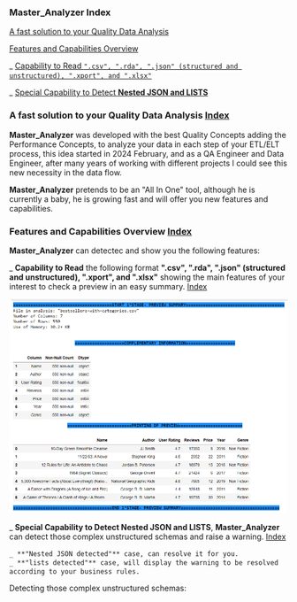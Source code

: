 ### <a name="index_00"></a>Master_Analyzer Index

[A fast solution to your Quality Data Analysis](#mark_00)

[Features and Capabilities Overview](#mark_01)

   _ [Capability to Read `".csv", ".rda", ".json" (structured and unstructured), ".xport", and ".xlsx"`](#mark_01.0)
   
   _ [Special Capability to Detect **Nested JSON and LISTS**](#mark_01.1)

   ### <a name="mark_00"></a>A fast solution to your Quality Data Analysis [Index](#index_00)

**Master_Analyzer** was developed with the best Quality Concepts adding the Performance Concepts, to analyze your data in each step of your ETL/ELT process, this idea started in 2024 February, and as a QA Engineer and Data Engineer, after many years of working with different projects I could see this new necessity in the data flow. 

**Master_Analyzer** pretends to be an "All In One" tool, although he is currently a baby, he is growing fast and will offer you new features and capabilities.

### <a name="mark_01"></a> Features and Capabilities Overview [Index](#index_00)

**Master_Analyzer** can detectec and show you the following features:

_ <a name="mark_01.0"></a>**Capability to Read** the following format **".csv", ".rda", ".json" (structured and unstructured), ".xport", and ".xlsx"** showing the main features of your interest to check a preview in an easy summary. [Index](#index_00)

![](./sources/img_00.png)

_ <a name="mark_01.1"></a>**Special Capability to Detect Nested JSON and LISTS**, **Master_Analyzer** can detect those complex unstructured schemas and raise a warning. [Index](#index_00)

    _ **"Nested JSON detected"** case, can resolve it for you.
    _ **"lists detected"** case, will display the warning to be resolved according to your business rules.

Detecting those complex unstructured schemas: